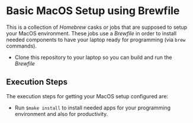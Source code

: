 # Basic MacOS Setup using Brewfile
This is a collection of *_Homebrew_* casks or jobs that are supposed to setup your MacOS environment.
These jobs use a *_Brewfile_* in order to install needed components to have your laptop ready for programming (via `brew` commands).

* Clone this repository to your laptop so you can build and run the _Brewfile_


## Execution Steps

The execution steps for getting your MacOS setup configured are:

* Run `$make install` to install needed apps for your programming environment and also for productivity.